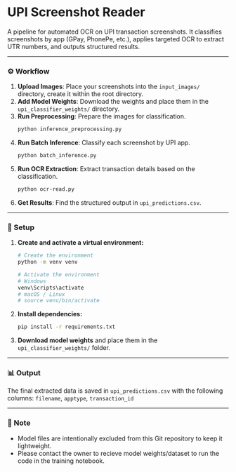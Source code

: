 # UPI Screenshot Reader

A pipeline for automated OCR on UPI transaction screenshots. It classifies screenshots by app (GPay, PhonePe, etc.), applies targeted OCR to extract UTR numbers, and outputs structured results.

-----

### ⚙️ Workflow

1.  **Upload Images**: Place your screenshots into the `input_images/` directory, create it within the root directory.
2.  **Add Model Weights**: Download the weights and place them in the `upi_classifier_weights/` directory.
3.  **Run Preprocessing**: Prepare the images for classification.
    ```bash
    python inference_preprocessing.py
    ```
4.  **Run Batch Inference**: Classify each screenshot by UPI app.
    ```bash
    python batch_inference.py
    ```
5.  **Run OCR Extraction**: Extract transaction details based on the classification.
    ```bash
    python ocr-read.py
    ```
6.  **Get Results**: Find the structured output in `upi_predictions.csv`.

-----

### 🚀 Setup

1.  **Create and activate a virtual environment:**

    ```bash
    # Create the environment
    python -m venv venv

    # Activate the environment
    # Windows
    venv\Scripts\activate
    # macOS / Linux
    # source venv/bin/activate
    ```

2.  **Install dependencies:**

    ```bash
    pip install -r requirements.txt
    ```

3.  **Download model weights** and place them in the `upi_classifier_weights/` folder.

-----

### 📊 Output

The final extracted data is saved in `upi_predictions.csv` with the following columns: `filename`, `apptype`, `transaction_id`

-----

### 📝 Note

  * Model files are intentionally excluded from this Git repository to keep it lightweight.
  * Please contact the owner to recieve model weights/dataset to run the code in the training notebook. 
